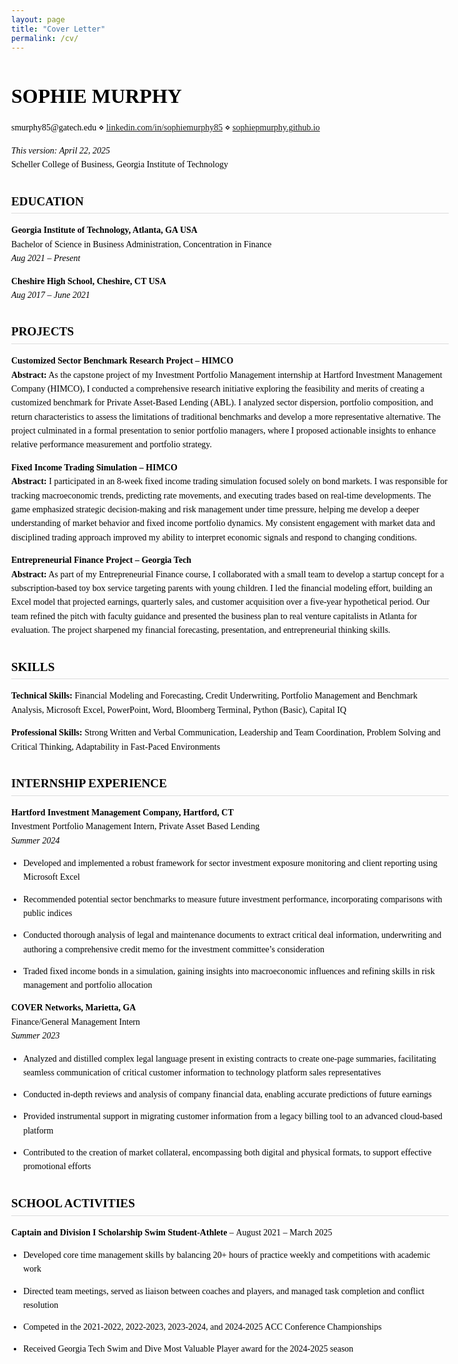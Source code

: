 ```yaml
---
layout: page
title: "Cover Letter"
permalink: /cv/
---
```


<style>
  body { font-family: Georgia, serif; color: #000; margin: 2rem auto; max-width: 700px; line-height: 1.6; }
  h1 { font-size: 2rem; margin-bottom: 0.5rem; }
  h2 { font-size: 1.2rem; margin-top: 2rem; text-transform: uppercase; border-bottom: 1px solid #ddd; padding-bottom: 0.2rem; }
  p, li { margin-bottom: 0.8rem; }
  ul { padding-left: 1.2rem; }
</style>

<h1>SOPHIE MURPHY</h1>
<p>smurphy85@gatech.edu ⋄ <a href="https://www.linkedin.com/in/sophiemurphy85/">linkedin.com/in/sophiemurphy85</a> ⋄ <a href="https://sophiepmurphy.github.io/">sophiepmurphy.github.io</a></p>
<p><em>This version: April 22, 2025</em><br>
Scheller College of Business, Georgia Institute of Technology</p>

<h2>Education</h2>
<p><strong>Georgia Institute of Technology, Atlanta, GA USA</strong><br>
Bachelor of Science in Business Administration, Concentration in Finance<br>
<span style="font-style:italic;">Aug 2021 – Present</span></p>
<p><strong>Cheshire High School, Cheshire, CT USA</strong><br>
<span style="font-style:italic;">Aug 2017 – June 2021</span></p>

<h2>Projects</h2>
<p><strong>Customized Sector Benchmark Research Project – HIMCO</strong><br>
<strong>Abstract:</strong> As the capstone project of my Investment Portfolio Management internship at Hartford Investment Management Company (HIMCO), I conducted a comprehensive research initiative exploring the feasibility and merits of creating a customized benchmark for Private Asset-Based Lending (ABL). I analyzed sector dispersion, portfolio composition, and return characteristics to assess the limitations of traditional benchmarks and develop a more representative alternative. The project culminated in a formal presentation to senior portfolio managers, where I proposed actionable insights to enhance relative performance measurement and portfolio strategy.</p>

<p><strong>Fixed Income Trading Simulation – HIMCO</strong><br>
<strong>Abstract:</strong> I participated in an 8-week fixed income trading simulation focused solely on bond markets. I was responsible for tracking macroeconomic trends, predicting rate movements, and executing trades based on real-time developments. The game emphasized strategic decision-making and risk management under time pressure, helping me develop a deeper understanding of market behavior and fixed income portfolio dynamics. My consistent engagement with market data and disciplined trading approach improved my ability to interpret economic signals and respond to changing conditions.</p>

<p><strong>Entrepreneurial Finance Project – Georgia Tech</strong><br>
<strong>Abstract:</strong> As part of my Entrepreneurial Finance course, I collaborated with a small team to develop a startup concept for a subscription-based toy box service targeting parents with young children. I led the financial modeling effort, building an Excel model that projected earnings, quarterly sales, and customer acquisition over a five-year hypothetical period. Our team refined the pitch with faculty guidance and presented the business plan to real venture capitalists in Atlanta for evaluation. The project sharpened my financial forecasting, presentation, and entrepreneurial thinking skills.</p>

<h2>Skills</h2>
<p><strong>Technical Skills:</strong> Financial Modeling and Forecasting, Credit Underwriting, Portfolio Management and Benchmark Analysis, Microsoft Excel, PowerPoint, Word, Bloomberg Terminal, Python (Basic), Capital IQ</p>
<p><strong>Professional Skills:</strong> Strong Written and Verbal Communication, Leadership and Team Coordination, Problem Solving and Critical Thinking, Adaptability in Fast-Paced Environments</p>

<h2>Internship Experience</h2>
<p><strong>Hartford Investment Management Company, Hartford, CT</strong><br>
Investment Portfolio Management Intern, Private Asset Based Lending<br>
<em>Summer 2024</em></p>
<ul>
  <li>Developed and implemented a robust framework for sector investment exposure monitoring and client reporting using Microsoft Excel</li>
  <li>Recommended potential sector benchmarks to measure future investment performance, incorporating comparisons with public indices</li>
  <li>Conducted thorough analysis of legal and maintenance documents to extract critical deal information, underwriting and authoring a comprehensive credit memo for the investment committee’s consideration</li>
  <li>Traded fixed income bonds in a simulation, gaining insights into macroeconomic influences and refining skills in risk management and portfolio allocation</li>
</ul>

<p><strong>COVER Networks, Marietta, GA</strong><br>
Finance/General Management Intern<br>
<em>Summer 2023</em></p>
<ul>
  <li>Analyzed and distilled complex legal language present in existing contracts to create one-page summaries, facilitating seamless communication of critical customer information to technology platform sales representatives</li>
  <li>Conducted in-depth reviews and analysis of company financial data, enabling accurate predictions of future earnings</li>
  <li>Provided instrumental support in migrating customer information from a legacy billing tool to an advanced cloud-based platform</li>
  <li>Contributed to the creation of market collateral, encompassing both digital and physical formats, to support effective promotional efforts</li>
</ul>

<h2>School Activities</h2>
<p><strong>Captain and Division I Scholarship Swim Student-Athlete</strong> – August 2021 – March 2025</p>
<ul>
  <li>Developed core time management skills by balancing 20+ hours of practice weekly and competitions with academic work</li>
  <li>Directed team meetings, served as liaison between coaches and players, and managed task completion and conflict resolution</li>
  <li>Competed in the 2021-2022, 2022-2023, 2023-2024, and 2024-2025 ACC Conference Championships</li>
  <li>Received Georgia Tech Swim and Dive Most Valuable Player award for the 2024-2025 season</li>
</ul>




